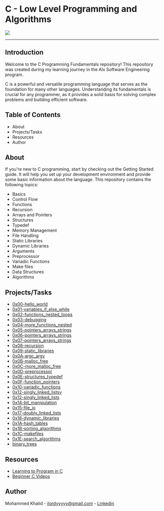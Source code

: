 # C - Low Level Programming and Algorithms


<img src="https://bs-uploads.toptal.io/blackfish-uploads/components/blog_post_page/content/cover_image_file/cover_image/1309974/retina_1708x683_cover-0828_AfterAllTheseYearstheWorldisStillPoweredbyCProgramming_Razvan_Newsletter-2b9ea38294bb08c5aea1f0c1cb06732f.png">

***


## Introduction
Welcome to the C Programming Fundamentals repository! This repository was created during my learning journey in the Alx Software Engineering program.

C is a powerful and versatile programming language that serves as the foundation for many other languages. Understanding its fundamentals is crucial for any programmer, as it provides a solid basis for solving complex problems and building efficient software.

## Table of Contents
- About
- Projects/Tasks
- Resources
- Author

## About
If you're new to C programming, start by checking out the Getting Started guide. It will help you set up your development environment and provide some basic information about the language.
This repository contains the following topics:
- Basics
- Control Flow
- Functions
- Recursion
- Arrays and Pointers
- Structures
- Typedef
- Memory Management
- File Handling
- Static Libraries
- Dynamic Libraries
- Arguments
- Preprocessor
- Variadic Functions
- Make files
- Data Structures
- Algorithms


## Projects/Tasks

- <a href="0x00-hello_world/">0x00-hello_world</a>
- <a href="0x01-variables_if_else_while/">0x01-variables_if_else_while</a>
- <a href="0x02-functions_nested_loops/">0x02-functions_nested_loops</a>
- <a href="0x03-debugging/">0x03-debugging</a>
- <a href="0x04-more_functions_nested/">0x04-more_functions_nested</a>
- <a href="0x05-pointers_arrays_strings/">0x05-pointers_arrays_strings</a>
- <a href="0x06-pointers_arrays_strings/">0x06-pointers_arrays_strings</a>
- <a href="0x07-pointers_arrays_strings/">0x07-pointers_arrays_strings</a>
- <a href="0x08-recursion/">0x08-recursion</a>
- <a href="0x09-static_libraries/">0x09-static_libraries</a>
- <a href="0x0A-argc_argv/">0x0A-argc_argv</a>
- <a href="0x0B-malloc_free/">0x0B-malloc_free</a>
- <a href="0x0C-more_malloc_free/">0x0C-more_malloc_free</a>
- <a href="0x0D-preprocessor/">0x0D-preprocessor</a>
- <a href="0x0E-structures_typedef/">0x0E-structures_typedef</a>
- <a href="0x0F-function_pointers/">0x0F-function_pointers</a>
- <a href="0x10-variadic_functions/">0x10-variadic_functions</a>
- <a href="0x12-singly_linked_lists/">0x12-singly_linked_listsv</a>
- <a href="0x13-more_singly_linked_lists/">0x12-singly_linked_lists</a>
- <a href="0x14-bit_manipulation/">0x14-bit_manipulation</a>
- <a href="0x15-file_io/"> 0x15-file_io</a>
- <a href="0x17-doubly_linked_lists/"> 0x17-doubly_linked_lists</a>
- <a href="0x18-dynamic_libraries/"> 0x18-dynamic_libraries</a>
- <a href="0x1A-hash_tables/"> 0x1A-hash_tables </a>
- <a href="https://github.com/LORDyyyyy/sorting_algorithms/"> 0x1B-sorting_algorithms</a>
- <a href="0x1C-makefiles/"> 0x1C-makefiles </a>
- <a href="0x1E-search_algorithms/"> 0x1E-search_algorithms</a>
- <a href="https://github.com/LORDyyyyy/binary_trees/"> binary_trees</a>


## Resources
- <a href="https://www.youtube.com/playlist?list=PLkB3phqR3X40reMCBYSoNUPbDvM4kybMs"> Learning to Program in C </a>
- <a href="https://www.youtube.com/playlist?list=PL9IEJIKnBJjG5H0ylFAzpzs9gSmW_eICB"> Beginner C Videos </a>


## Author
Mohammed Khalid - <ilordyyyyy@gmail.com> - <a href="https://www.linkedin.com/in/lordyyyyy/" > Linkedin </a>
